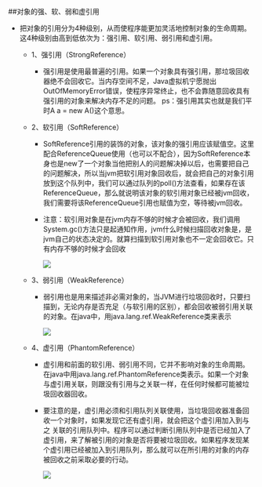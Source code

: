 ##对象的强、软、弱和虚引用
- 把对象的引用分为4种级别，从而使程序能更加灵活地控制对象的生命周期。这4种级别由高到低依次为：强引用、软引用、弱引用和虚引用。

    - 1、强引用（StrongReference）
        - 强引用是使用最普遍的引用。如果一个对象具有强引用，那垃圾回收器绝不会回收它。当内存空间不足，Java虚拟机宁愿抛出OutOfMemoryError错误，使程序异常终止，也不会靠随意回收具有强引用的对象来解决内存不足的问题。  ps：强引用其实也就是我们平时A a = new A()这个意思。

    - 2、软引用（SoftReference）
       - SoftReference引用的装饰的对象，该对象的强引用应该赋值空。这里配合ReferenceQueue使用（也可以不配合），因为SoftReference本身也是new了一个对象当他把别人的问题解决掉以后，也需要把自己的问题解决，所以当jvm把软引用对象回收后，就会把自己的对象引用放到这个队列中，我们可以通过队列的poll()方法查看，如果存在该ReferenceQueue，那么就说明该对象的软引用对象已经被jvm回收，我们需要将该ReferenceQueue引用也赋值为空，等待被jvm回收。
       - 注意：软引用对象是在jvm内存不够的时候才会被回收，我们调用System.gc()方法只是起通知作用，jvm什么时候扫描回收对象是，是jvm自己的状态决定的。就算扫描到软引用对象也不一定会回收它。只有内存不够的时候才会回收
      
         ![](http://ovsiiuil2.bkt.clouddn.com/Xnip2018-06-178_12-23-12.png)
    - 3、弱引用（WeakReference）
        - 弱引用也是用来描述非必需对象的，当JVM进行垃圾回收时，只要扫描到，无论内存是否充足（与软引用的区别），都会回收被弱引用关联的对象。在java中，用java.lang.ref.WeakReference类来表示
      
          ![](http://ovsiiuil2.bkt.clouddn.com/Xnip2018-06-178_12-24-47.png)
    - 4、虚引用（PhantomReference）
       - 虚引用和前面的软引用、弱引用不同，它并不影响对象的生命周期。在java中用java.lang.ref.PhantomReference类表示。如果一个对象与虚引用关联，则跟没有引用与之关联一样，在任何时候都可能被垃圾回收器回收。
       - 要注意的是，虚引用必须和引用队列关联使用，当垃圾回收器准备回收一个对象时，如果发现它还有虚引用，就会把这个虚引用加入到与之 关联的引用队列中。程序可以通过判断引用队列中是否已经加入了虚引用，来了解被引用的对象是否将要被垃圾回收。如果程序发现某个虚引用已经被加入到引用队列，那么就可以在所引用的对象的内存被回收之前采取必要的行动。

         ![](http://ovsiiuil2.bkt.clouddn.com/Xnip2018-06-178_12-26-01.png)
         

